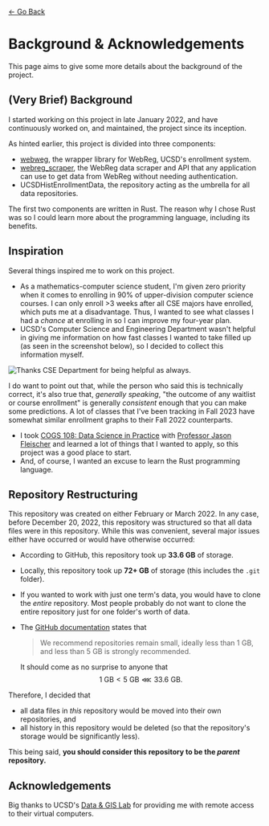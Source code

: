 [← Go Back](https://github.com/ewang2002/UCSDHistEnrollData)

# Background & Acknowledgements
This page aims to give some more details about the background of the project.

## (Very Brief) Background
I started working on this project in late January 2022, and have continuously worked on, and maintained, the project since its inception. 

As hinted earlier, this project is divided into three components:
- [webweg](https://github.com/ewang2002/webweg), the wrapper library for WebReg, UCSD's enrollment system.
- [webreg_scraper](https://github.com/ewang2002/webreg_scraper), the WebReg data scraper and API that any application can use to get data from WebReg without needing authentication. 
- UCSDHistEnrollmentData, the repository acting as the umbrella for all data repositories. 

The first two components are written in Rust. The reason why I chose Rust was so I could learn more about the programming language, including its benefits. 

## Inspiration
Several things inspired me to work on this project. 
- As a mathematics-computer science student, I'm given zero priority when it comes to enrolling in 90% of upper-division computer science courses. I can only enroll >3 weeks after all CSE majors have enrolled, which puts me at a disadvantage. Thus, I wanted to see what classes I had a *chance* at enrolling in so I can improve my four-year plan.
- UCSD's Computer Science and Engineering Department wasn't helpful in giving me information on how fast classes I wanted to take filled up (as seen in the screenshot below), so I decided to collect this information myself.
<img src="https://github.com/ewang2002/UCSDHistEnrollData/blob/master/misc/assets/thanks_cse.png?raw=true"  alt="Thanks CSE Department for being helpful as always."/>

  I do want to point out that, while the person who said this is technically correct, it's also true that, _generally speaking_, "the outcome of any waitlist or course enrollment" is generally _consistent_ enough that you can make some predictions. A lot of classes that I've been tracking in Fall 2023 have somewhat similar enrollment graphs to their Fall 2022 counterparts. 

- I took [COGS 108: Data Science in Practice](https://github.com/COGS108) with [Professor Jason Fleischer](https://jgfleischer.com/) and learned a lot of things that I wanted to apply, so this project was a good place to start.
- And, of course, I wanted an excuse to learn the Rust programming language. 

## Repository Restructuring
This repository was created on either February or March 2022. In any case, before December 20, 2022, this repository was structured so that all data files were in this repository. While this was convenient, several major issues either have occurred or would have otherwise occurred:
- According to GitHub, this repository took up **33.6 GB** of storage. 
- Locally, this repository took up **72+ GB** of storage (this includes the `.git` folder).
- If you wanted to work with just one term's data, you would have to clone the _entire_ repository. Most people probably do not want to clone the entire repository just for one folder's worth of data.
- The [GitHub documentation](https://docs.github.com/en/repositories/working-with-files/managing-large-files/about-large-files-on-github#repository-size-limits) states that 
  > We recommend repositories remain small, ideally less than 1 GB, and less than 5 GB is strongly recommended.
  
  It should come as no surprise to anyone that $$1 \text{ GB} < 5 \text{ GB} \lll 33.6 \text{ GB}.$$

Therefore, I decided that
- all data files in _this_ repository would be moved into their own repositories, and
- all history in this repository would be deleted (so that the repository's storage would be significantly less).

This being said, **you should consider this repository to be the _parent_ repository.**


## Acknowledgements
Big thanks to UCSD's [Data & GIS Lab](https://library.ucsd.edu/computing-and-technology/data-and-gis-lab/index.html) for providing me with remote access to their virtual computers.